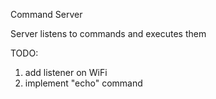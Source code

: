 Command Server

Server listens to commands and executes them

TODO:
1. add listener on WiFi
2. implement "echo" command

